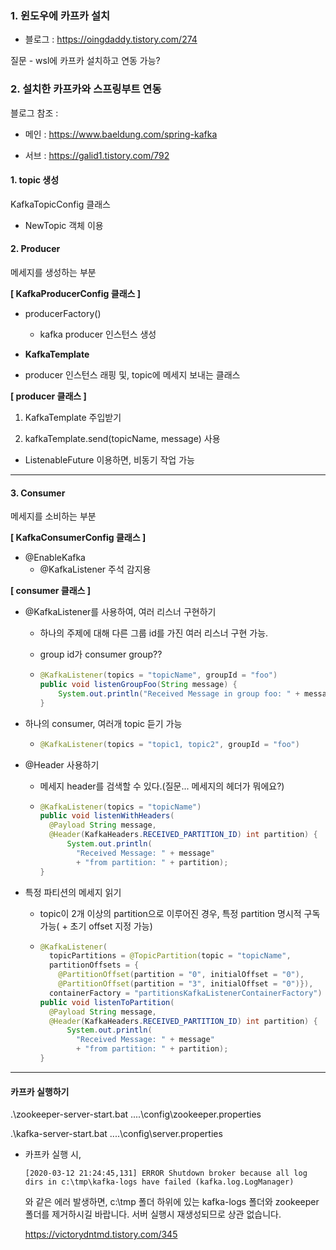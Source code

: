 ### 1. 윈도우에 카프카 설치

- 블로그 : https://oingdaddy.tistory.com/274



질문 -  wsl에 카프카 설치하고 연동 가능?



### 2. 설치한 카프카와 스프링부트 연동

블로그 참조 :

- 메인 : https://www.baeldung.com/spring-kafka

- 서브 : https://galid1.tistory.com/792

#### 1. topic 생성

KafkaTopicConfig 클래스

- NewTopic 객체 이용

#### 2. Producer

메세지를 생성하는 부분

**[ KafkaProducerConfig 클래스 ]**

- producerFactory()

  - kafka producer 인스턴스 생성

- **KafkaTemplate**
- producer 인스턴스 래핑 및, topic에 메세지 보내는 클래스

**[ producer 클래스 ]**

1. KafkaTemplate  주입받기

2. kafkaTemplate.send(topicName, message) 사용

- ListenableFuture 이용하면, 비동기 작업 가능

---

#### 3. Consumer

메세지를 소비하는 부분

**[ KafkaConsumerConfig 클래스 ]**

- @EnableKafka
  - @KafkaListener 주석 감지용

**[ consumer 클래스 ]**

- @KafkaListener를 사용하여, 여러 리스너 구현하기

  - 하나의 주제에 대해 다른 그룹 id를 가진 여러 리스너 구현 가능.

  - group id가 consumer group??

  - ```java
    @KafkaListener(topics = "topicName", groupId = "foo")
    public void listenGroupFoo(String message) {
        System.out.println("Received Message in group foo: " + message);
    }
    ```

    

- 하나의 consumer, 여러개 topic 듣기 가능

  - ```java
    @KafkaListener(topics = "topic1, topic2", groupId = "foo")
    ```

- @Header 사용하기

  - 메세지 header를 검색할 수 있다.(질문... 메세지의 헤더가 뭐에요?)

  - ```java
    @KafkaListener(topics = "topicName")
    public void listenWithHeaders(
      @Payload String message, 
      @Header(KafkaHeaders.RECEIVED_PARTITION_ID) int partition) {
          System.out.println(
            "Received Message: " + message"
            + "from partition: " + partition);
    }
    ```

    

- 특정 파티션의 메세지 읽기

  - topic이 2개 이상의 partition으로 이루어진 경우, 특정 partition 명시적 구독 가능( + 초기 offset 지정 가능)

  - ```java
    @KafkaListener(
      topicPartitions = @TopicPartition(topic = "topicName",
      partitionOffsets = {
        @PartitionOffset(partition = "0", initialOffset = "0"), 
        @PartitionOffset(partition = "3", initialOffset = "0")}),
      containerFactory = "partitionsKafkaListenerContainerFactory")
    public void listenToPartition(
      @Payload String message, 
      @Header(KafkaHeaders.RECEIVED_PARTITION_ID) int partition) {
          System.out.println(
            "Received Message: " + message"
            + "from partition: " + partition);
    }
    ```




---

#### 카프카 실행하기

.\zookeeper-server-start.bat ..\..\config\zookeeper.properties

.\kafka-server-start.bat ..\..\config\server.properties



- 카프카 실행 시, 

  ```
  [2020-03-12 21:24:45,131] ERROR Shutdown broker because all log dirs in c:\tmp\kafka-logs have failed (kafka.log.LogManager)
  ```

  와 같은 에러 발생하면,  c:\tmp 폴더 하위에 있는 kafka-logs 폴더와 zookeeper 폴더를 제거하시길 바랍니다. 서버 실행시 재생성되므로 상관 없습니다.

  https://victorydntmd.tistory.com/345
